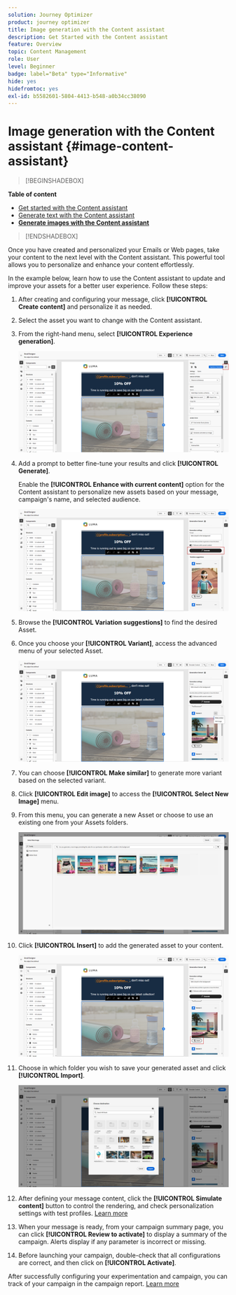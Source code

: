 ```yaml
---
solution: Journey Optimizer
product: journey optimizer
title: Image generation with the Content assistant
description: Get Started with the Content assistant
feature: Overview
topic: Content Management
role: User
level: Beginner
badge: label="Beta" type="Informative"
hide: yes
hidefromtoc: yes
exl-id: b5582601-5804-4413-b548-a0b34cc38090
---
```

# Image generation with the Content assistant {#image-content-assistant}

>[!BEGINSHADEBOX]

**Table of content**

* [Get started with the Content assistant](gs-generative.md)
* [Generate text with the Content assistant](generative-content.md)
* **[Generate images with the Content assistant](generative-image.md)**

>[!ENDSHADEBOX]



Once you have created and personalized your Emails or Web pages, take your content to the next level with the Content assistant. This powerful tool allows you to personalize and enhance your content effortlessly. 

In the example below, learn how to use the Content assistant to update and improve your assets for a better user experience. Follow these steps:

1. After creating and configuring your message, click **[!UICONTROL Create content]** and personalize it as needed.

1. Select the asset you want to change with the Content assistant.

1. From the right-hand menu, select **[!UICONTROL Experience generation]**.

    ![](assets/gen-ai-image-1.png)

1. Add a prompt to better fine-tune your results and click **[!UICONTROL Generate]**.

    Enable the **[!UICONTROL Enhance with current content]** option for the Content assistant to personalize new assets based on your message, campaign's name, and selected audience.

    ![](assets/gen-ai-image-2.png)

1. Browse the **[!UICONTROL Variation suggestions]** to find the desired Asset.

1. Once you choose your **[!UICONTROL Variant]**, access the advanced menu of your selected Asset. 

    ![](assets/gen-ai-image-3.png)

1. You can choose **[!UICONTROL Make similar]** to generate more variant based on the selected variant.

1. Click **[!UICONTROL Edit image]** to access the **[!UICONTROL Select New Image]** menu. 

1. From this menu, you can generate a new Asset or choose to use an existing one from your Assets folders.

    ![](assets/gen-ai-image-4.png)

1. Click **[!UICONTROL Insert]** to add the generated asset to your content.

    ![](assets/gen-ai-image-5.png)

1. Choose in which folder you wish to save your generated asset and click **[!UICONTROL Import]**.

    ![](assets/gen-ai-image-6.png)

1. After defining your message content, click the **[!UICONTROL Simulate content]** button to control the rendering, and check personalization settings with test profiles. [Learn more](../email/preview.md)

1. When your message is ready, from your campaign summary page, you can click **[!UICONTROL Review to activate]** to display a summary of the campaign. Alerts display if any parameter is incorrect or missing.

1. Before launching your campaign, double-check that all configurations are correct, and then click on **[!UICONTROL Activate]**.

After successfully configuring your experimentation and campaign, you can track of your campaign in the campaign report. [Learn more](../reports/campaign-global-report.md#experimentation-report)
